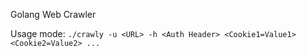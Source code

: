 Golang Web Crawler

Usage mode:
`./crawly -u <URL> -h <Auth Header> <Cookie1=Value1> <Cookie2=Value2> ...`  
